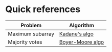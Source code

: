 # Quick references

| Problem | Algorithm |
| -- | -- |
| Maximum subarray | [Kadane's algo](https://github.com/tze-min/challenge-solutions/blob/master/leetcode/0053-maxSubArray.py) |
| Majority votes | [Boyer-Moore algo](https://github.com/tze-min/challenge-solutions/blob/master/leetcode/0169-majorityElement.py) |
